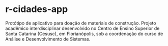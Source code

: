 # r-cidades-app
Protótipo de aplicativo para doação de materiais de construção. Projeto acadêmico interdisciplinar desenvolvido no Centro de Ensino Superior de Santa Catarina (Cesusc), em Florianópolis, sob a coordenação do curso de Análise e Desenvolvimento de Sistemas.
